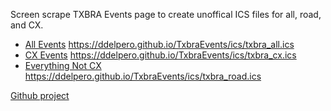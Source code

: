 Screen scrape TXBRA Events page to create unoffical ICS files for all, road, and CX. 

* [All Events](https://ddelpero.github.io/TxbraEvents/ics/txbra_all.ics) https://ddelpero.github.io/TxbraEvents/ics/txbra_all.ics
* [CX Events](https://ddelpero.github.io/TxbraEvents/ics/txbra_cx.ics) https://ddelpero.github.io/TxbraEvents/ics/txbra_cx.ics
* [Everything Not CX](https://ddelpero.github.io/TxbraEvents/ics/txbra_road.ics) https://ddelpero.github.io/TxbraEvents/ics/txbra_road.ics


[Github project](https://github.com/ddelpero/TxbraEvents)
